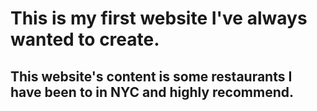 # This is my first website I've always wanted to create. 
## This website's content is some restaurants I have been to in NYC and highly recommend. 
